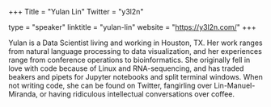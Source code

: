 +++
Title = "Yulan Lin"
Twitter = "y3l2n"

type = "speaker"
linktitle = "yulan-lin"
website = "https://y3l2n.com/"
+++


Yulan is a Data Scientist living and working in Houston, TX. Her work ranges from natural language processing to data visualization, and her experiences range from conference operations to bioinformatics. She originally fell in love with code because of Linux and RNA-sequencing, and has traded beakers and pipets for Jupyter notebooks and split terminal windows. When not writing code, she can be found on Twitter, fangirling over Lin-Manuel-Miranda, or having ridiculous intellectual conversations over coffee.

